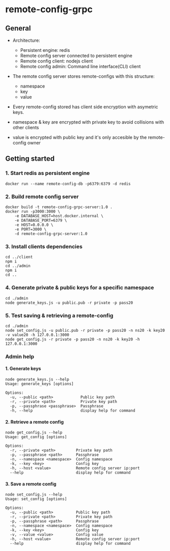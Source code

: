 # remote-config-grpc 

## General

- Architecture:
    - Persistent engine: redis
    - Remote config server connected to persistent engine
    - Remote config client: nodejs client
    - Remote config admin: Command line interface(CLI) client

- The remote config server stores remote-configs with this structure:
    - namespace
    - key
    - value

- Every remote-config stored has client side encryption with asymetric keys.
- namespace & key are encrypted with private key to avoid collisions with other clients
- value is encrypted with public key and it's only accesible by the remote-config owner


## Getting started
### 1. Start redis as persistent engine
```
docker run --name remote-config-db -p6379:6379 -d redis
```

### 2. Build remote config server
```
docker build -t remote-config-grpc-server:1.0 . 
docker run -p3000:3000 \
    -e DATABASE_HOST=host.docker.internal \
    -e DATABASE_PORT=6379 \
    -e HOST=0.0.0.0 \
    -e PORT=3000 \
    -d remote-config-grpc-server:1.0
```

### 3. Install clients dependencies
```
cd ../client
npm i
cd ../admin
npm i
cd ..
```

### 4. Generate private & public keys for a specific namespace
```
cd ./admin
node generate_keys.js -u public.pub -r private -p pass20
```

### 5. Test saving & retrieving a remote-config
```
cd ./admin
node set_config.js -u public.pub -r private -p pass20 -n ns20 -k key20 -v value20 -h 127.0.0.1:3000
node get_config.js -r private -p pass20 -n ns20 -k key20 -h 127.0.0.1:3000
```


### Admin help

#### 1. Generate keys
```
node generate_keys.js --help
Usage: generate_keys [options]

Options:
  -u, --public <path>            Public key path
  -r, --private <path>           Private key path
  -p, --passphrase <passphrase>  Passphrase
  -h, --help                     display help for command
```

#### 2. Retrieve a remote config
```
node get_config.js --help
Usage: get_config [options]

Options:
  -r, --private <path>         Private key path
  -p, --passphrase <path>      Passphrase
  -n, --namespace <namespace>  Config namespace
  -k, --key <key>              Config key
  -h, --host <value>           Remote config server ip:port
  --help                       display help for command

```

#### 3. Save a remote config
```
node set_config.js --help
Usage: set_config [options]

Options:
  -u, --public <path>          Public key path
  -r, --private <path>         Private key path
  -p, --passphrase <path>      Passphrase
  -n, --namespace <namespace>  Config namespace
  -k, --key <key>              Config key
  -v, --value <value>          Config value
  -h, --host <value>           Remote config server ip:port
  --help                       display help for command
```
